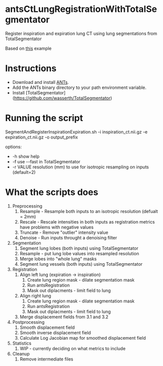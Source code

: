 # antsCtLungRegistrationWithTotalSegmentator

Register inspiration and expiration lung CT using lung segmentations from TotalSegmentator

Based on [this](https://github.com/ntustison/antsCtLungRegistrationExample) example

# Instructions
* Download and install [ANTs](https://github.com/stnava/ANTs).
* Add the ANTs binary directory to your path environment variable.
* Install [TotalSegmentator] (https://github.com/wasserth/TotalSegmentator)

# Running the script
SegmentAndRegisterInspirationExpiration.sh -i inspiration_ct.nii.gz -e expiration_ct.nii.gz -o output_prefix 

options:
* -h show help
* -f use --fast in TotalSegmentator
* -r VALUE resolution (mm) to use for isotropic resampling on inputs (default=2)

# What the scripts does
1. Preprocessing
    1. Resample - Resample both inputs to an isotropic resolution (defualt = 2mm)
    2. Rescale - Rescale intensities in both inputs as registration metrics have problems with negative values
    3. Truncate - Remove "outlier" intensity value
    4. Denoise - Run inputs throught a denoising filter
2. Segmentation
    1. Segment lung lobes (both inputs) using TotalSegmentator
    2. Resample - put lung lobe values into resampled resolution
    3. Merge lobes into "whole lung" masks
    4. Segment lung vessels (both inputs) using TotalSegmentator
3. Registration
    1. Align left lung (expiration -> inspiration)
        1. Create lung region mask - dilate segmentation mask
        2. Run antsRegistration
        3. Mask out diplacments - limit field to lung 
    2. Align right lung
        1. Create lung region mask - dilate segmentation mask
        2. Run antsRegistration
        3. Mask out diplacments - limit field to lung 
    3. Merge displacement fields from 3.1 and 3.2
4. Postprocessing
    1. Smooth displacement field
    2. Smooth inverse displacement field
    3. Calculate Log Jacobian map for smoothed displacement field
5. Statistics
    1. WIP - currently deciding on what metrics to include
6. Cleanup
    1. Remove intermediate files     

    
    



